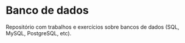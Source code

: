 # Banco de dados

Repositório com trabalhos e exercícios sobre bancos de dados (SQL, MySQL, PostgreSQL, etc).
